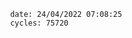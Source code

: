 

                date: 24/04/2022 07:08:25
                cycles: 75720

                         